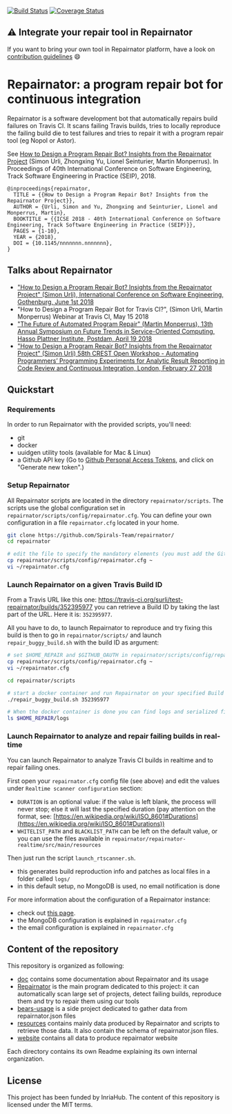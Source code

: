 [![Build Status](https://travis-ci.org/Spirals-Team/repairnator.svg?branch=master)](https://travis-ci.org/Spirals-Team/repairnator) [![Coverage Status](https://coveralls.io/repos/github/Spirals-Team/repairnator/badge.svg?branch=master)](https://coveralls.io/github/Spirals-Team/repairnator?branch=master)

## :warning: Integrate your repair tool in Repairnator

If you want to bring your own tool in Repairnator platform, have a look on [contribution guidelines](/doc/contribute.md) :smile:

# Repairnator: a program repair bot for continuous integration

Repairnator is a software development bot that automatically repairs build failures on Travis CI.
It scans failing Travis builds, tries to locally reproduce the failing build die to test failures and tries to repair it with a program repair tool (eg Nopol or Astor). 

See [How to Design a Program Repair Bot? Insights from the Repairnator Project](https://hal.archives-ouvertes.fr/hal-01691496/document) (Simon Urli, Zhongxing Yu, Lionel Seinturier, Martin Monperrus). In Proceedings of 40th International Conference on Software Engineering, Track Software Engineering in Practice (SEIP), 2018.

```
@inproceedings{repairnator,
  TITLE = {{How to Design a Program Repair Bot? Insights from the Repairnator Project}},
  AUTHOR = {Urli, Simon and Yu, Zhongxing and Seinturier, Lionel and Monperrus, Martin},
  BOOKTITLE = {{ICSE 2018 - 40th International Conference on Software Engineering, Track Software Engineering in Practice (SEIP)}},
  PAGES = {1-10},
  YEAR = {2018},
  DOI = {10.1145/nnnnnnn.nnnnnnn},
}
```
## Talks about Repairnator

* ["How to Design a Program Repair Bot? Insights from the Repairnator Project" (Simon Urli), International Conference on Software Engineering, Gothenburg, June 1st 2018](https://www.icse2018.org/program/program-icse-2018)
* "How to Design a Program Repair Bot for Travis CI?", (Simon Urli, Martin Monperrus) Webinar at Travis CI, May 15 2018
* ["The Future of Automated Program Repair" (Martin Monperrus), 13th Annual Symposium on Future Trends in Service-Oriented Computing, Hasso Plattner Institute, Postdam, April 19 2018](https://hpi.de/veranstaltungen/wissenschaftliche-konferenzen/research-school/2018/symposium-on-future-trends-in-service-oriented-computing.html)
* ["How to Design a Program Repair Bot? Insights from the Repairnator Project" (Simon Urli) 58th CREST Open Workshop - Automating Programmers’ Programming Experiments for Analytic Result Reporting in Code Review and Continuous Integration, London, February 27 2018](http://crest.cs.ucl.ac.uk/cow/58/)

## Quickstart

### Requirements

In order to run Repairnator with the provided scripts, you'll need: 
  - git
  - docker
  - uuidgen utility tools (available for Mac & Linux)
  - a Github API key (Go to [Github Personal Access Tokens](https://github.com/settings/tokens), and click on "Generate new token".)
  
### Setup Repairnator

All Repairnator scripts are located in the directory `repairnator/scripts`. 
The scripts use the global configuration set in `repairnator/scripts/config/repairnator.cfg`.
You can define your own configuration in a file `repairnator.cfg` located in your home.

```bash
git clone https://github.com/Spirals-Team/repairnator/
cd repairnator

# edit the file to specify the mandatory elements (you must add the Github Personal Access Token here)
cp repairnator/scripts/config/repairnator.cfg ~
vi ~/repairnator.cfg
```

### Launch Repairnator on a given Travis Build ID

From a Travis URL like this one: https://travis-ci.org/surli/test-repairnator/builds/352395977 you can retrieve a Build ID by taking the last part of the URL.
Here it is: `352395977`.

All you have to do, to launch Repairnator to reproduce and try fixing this build is then to go in `repairnator/scripts/` and launch `repair_buggy_build.sh` with the build ID as argument:

```bash
# set $HOME_REPAIR and $GITHUB_OAUTH in repairnator/scripts/config/repairnator.cfg
cp repairnator/scripts/config/repairnator.cfg ~
vi ~/repairnator.cfg

cd repairnator/scripts

# start a docker container and run Repairnator on your specified Build ID.
./repair_buggy_build.sh 352395977

# When the docker container is done you can find logs and serialized files in the `$HOME_REPAIR/logs` path.
ls $HOME_REPAIR/logs
```

### Launch Repairnator to analyze and repair failing builds in real-time

You can launch Repairnator to analyze Travis CI builds in realtime and to repair failing ones.

First open your `repairnator.cfg` config file (see above) and edit the values under `Realtime scanner configuration` section:
  - `DURATION` is an optional value: if the value is left blank, the process will never stop; else it will last the specified duration (pay attention on the format, see: [https://en.wikipedia.org/wiki/ISO_8601#Durations](https://en.wikipedia.org/wiki/ISO_8601#Durations))
  - `WHITELIST_PATH` and `BLACKLIST_PATH` can be left on the default value, or you can use the files available in `repairnator/repairnator-realtime/src/main/resources`
  
Then just run the script `launch_rtscanner.sh`.

* this generates build reproduction info and patches as local files in a folder called `logs/`
* in this default setup, no MongoDB is used, no email notification is done

For more information about the configuration of a Repairnator instance:

* check out [this page](/doc/usage.md).
* the MongoDB configuration is explained in `repairnator.cfg`
* the email configuration is explained in `repairnator.cfg`


## Content of the repository

This repository is organized as following:

  * [doc](/doc) contains some documentation about Repairnator and its usage
  * [Repairnator](/repairnator) is the main program dedicated to this project: it can automatically scan large set of projects, detect failing builds, reproduce them and try to repair them using our tools
  * [bears-usage](/bears-usage) is a side project dedicated to gather data from repairnator.json files
  * [resources](/resources) contains mainly data produced by Repairnator and scripts to retrieve those data. It also contain the schema of repairnator.json files.
  * [website](/website) contains all data to produce repairnator website
  
Each directory contains its own Readme explaining its own internal organization.

## License

This project has been funded by InriaHub. The content of this repository is licensed under the MIT terms. 

